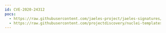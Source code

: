 ```yaml
---
id: CVE-2020-24312
pocs:
  - https://raw.githubusercontent.com/jaeles-project/jaeles-signatures/master/cves/wordpress-backup-leak-cve-2020-24312.yaml
  - https://raw.githubusercontent.com/projectdiscovery/nuclei-templates/master/cves/2020/CVE-2020-24312.yaml
---
```

